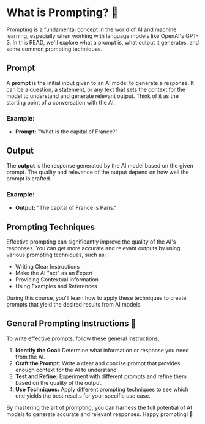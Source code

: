 # What is Prompting? 🤖

Prompting is a fundamental concept in the world of AI and machine learning, especially when working with language models like OpenAI's GPT-3. In this READ, we'll explore what a prompt is, what output it generates, and some common prompting techniques.

## Prompt

A **prompt** is the initial input given to an AI model to generate a response. It can be a question, a statement, or any text that sets the context for the model to understand and generate relevant output. Think of it as the starting point of a conversation with the AI.

### Example:
- **Prompt:** "What is the capital of France?"

## Output

The **output** is the response generated by the AI model based on the given prompt. The quality and relevance of the output depend on how well the prompt is crafted.

### Example:
- **Output:** "The capital of France is Paris."

## Prompting Techniques

Effective prompting can significantly improve the quality of the AI's responses. You can get more accurate and relevant outputs by using various prompting techniques, such as:
- Writing Clear Instructions
- Make the AI "act" as an Expert
- Providing Contextual Information
- Using Examples and References

During this course, you'll learn how to apply these techniques to create prompts that yield the desired results from AI models.


## General Prompting Instructions 📌
To write effective prompts, follow these general instructions:

1. **Identify the Goal:** Determine what information or response you need from the AI.
2. **Craft the Prompt:** Write a clear and concise prompt that provides enough context for the AI to understand.
3. **Test and Refine:** Experiment with different prompts and refine them based on the quality of the output.
4. **Use Techniques:** Apply different prompting techniques to see which one yields the best results for your specific use case.

By mastering the art of prompting, you can harness the full potential of AI models to generate accurate and relevant responses. Happy prompting! 🎉